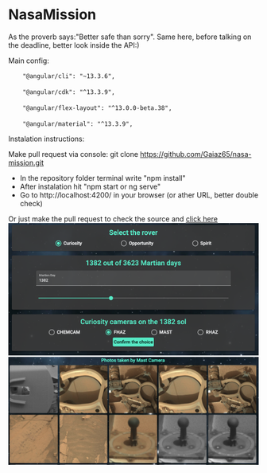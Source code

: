 # NasaMission

As the proverb says:"Better safe than sorry". Same here, before talking on the deadline, better look inside the API:)

Main config:

        "@angular/cli": "~13.3.6",
        
        "@angular/cdk": "^13.3.9",
        
        "@angular/flex-layout": "^13.0.0-beta.38",
        
        "@angular/material": "^13.3.9",
        
Instalation instructions: 

Make pull request via console:
git clone https://github.com/Gaiaz65/nasa-mission.git


- In the repository folder terminal write "npm install"
- After instalation hit "npm start or ng serve"
- Go to http://localhost:4200/ in your browser (or ather URL, better double check)

Or just make the pull request to check the source and [click here](https://nasa-mission.vercel.app/mission)
![](https://github.com/Gaiaz65/nasa-mission/blob/main/src/assets/GitRep/Screenshot%202022-10-17%20at%2007.01.42.png?raw=true)
![](https://github.com/Gaiaz65/nasa-mission/blob/main/src/assets/GitRep/Screenshot%202022-10-17%20at%2007.02.04.png?raw=true)
